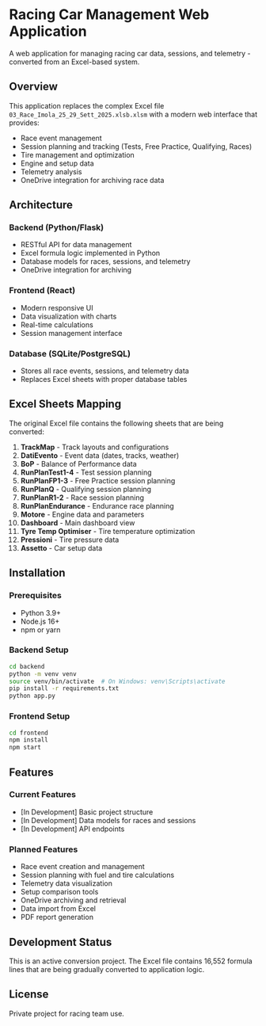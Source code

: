 # Racing Car Management Web Application

A web application for managing racing car data, sessions, and telemetry - converted from an Excel-based system.

## Overview

This application replaces the complex Excel file `03_Race_Imola_25_29_Sett_2025.xlsb.xlsm` with a modern web interface that provides:

- Race event management
- Session planning and tracking (Tests, Free Practice, Qualifying, Races)
- Tire management and optimization
- Engine and setup data
- Telemetry analysis
- OneDrive integration for archiving race data

## Architecture

### Backend (Python/Flask)
- RESTful API for data management
- Excel formula logic implemented in Python
- Database models for races, sessions, and telemetry
- OneDrive integration for archiving

### Frontend (React)
- Modern responsive UI
- Data visualization with charts
- Real-time calculations
- Session management interface

### Database (SQLite/PostgreSQL)
- Stores all race events, sessions, and telemetry data
- Replaces Excel sheets with proper database tables

## Excel Sheets Mapping

The original Excel file contains the following sheets that are being converted:

1. **TrackMap** - Track layouts and configurations
2. **DatiEvento** - Event data (dates, tracks, weather)
3. **BoP** - Balance of Performance data
4. **RunPlanTest1-4** - Test session planning
5. **RunPlanFP1-3** - Free Practice session planning
6. **RunPlanQ** - Qualifying session planning
7. **RunPlanR1-2** - Race session planning
8. **RunPlanEndurance** - Endurance race planning
9. **Motore** - Engine data and parameters
10. **Dashboard** - Main dashboard view
11. **Tyre Temp Optimiser** - Tire temperature optimization
12. **Pressioni** - Tire pressure data
13. **Assetto** - Car setup data

## Installation

### Prerequisites
- Python 3.9+
- Node.js 16+
- npm or yarn

### Backend Setup
```bash
cd backend
python -m venv venv
source venv/bin/activate  # On Windows: venv\Scripts\activate
pip install -r requirements.txt
python app.py
```

### Frontend Setup
```bash
cd frontend
npm install
npm start
```

## Features

### Current Features
- [In Development] Basic project structure
- [In Development] Data models for races and sessions
- [In Development] API endpoints

### Planned Features
- Race event creation and management
- Session planning with fuel and tire calculations
- Telemetry data visualization
- Setup comparison tools
- OneDrive archiving and retrieval
- Data import from Excel
- PDF report generation

## Development Status

This is an active conversion project. The Excel file contains 16,552 formula lines that are being gradually converted to application logic.

## License

Private project for racing team use.
